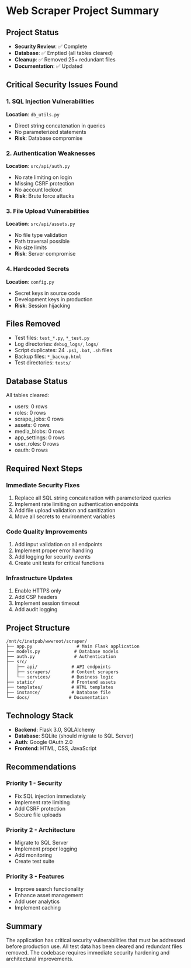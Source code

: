 # Web Scraper Project Summary

## Project Status
- **Security Review**: ✅ Complete
- **Database**: ✅ Emptied (all tables cleared)
- **Cleanup**: ✅ Removed 25+ redundant files
- **Documentation**: ✅ Updated

## Critical Security Issues Found

### 1. SQL Injection Vulnerabilities
**Location**: `db_utils.py`
- Direct string concatenation in queries
- No parameterized statements
- **Risk**: Database compromise

### 2. Authentication Weaknesses
**Location**: `src/api/auth.py`
- No rate limiting on login
- Missing CSRF protection
- No account lockout
- **Risk**: Brute force attacks

### 3. File Upload Vulnerabilities
**Location**: `src/api/assets.py`
- No file type validation
- Path traversal possible
- No size limits
- **Risk**: Server compromise

### 4. Hardcoded Secrets
**Location**: `config.py`
- Secret keys in source code
- Development keys in production
- **Risk**: Session hijacking

## Files Removed
- Test files: `test_*.py`, `*_test.py`
- Log directories: `debug_logs/`, `logs/`
- Script duplicates: 24 `.ps1`, `.bat`, `.sh` files
- Backup files: `*_backup.html`
- Test directories: `tests/`

## Database Status
All tables cleared:
- users: 0 rows
- roles: 0 rows
- scrape_jobs: 0 rows
- assets: 0 rows
- media_blobs: 0 rows
- app_settings: 0 rows
- user_roles: 0 rows
- oauth: 0 rows

## Required Next Steps

### Immediate Security Fixes
1. Replace all SQL string concatenation with parameterized queries
2. Implement rate limiting on authentication endpoints
3. Add file upload validation and sanitization
4. Move all secrets to environment variables

### Code Quality Improvements
1. Add input validation on all endpoints
2. Implement proper error handling
3. Add logging for security events
4. Create unit tests for critical functions

### Infrastructure Updates
1. Enable HTTPS only
2. Add CSP headers
3. Implement session timeout
4. Add audit logging

## Project Structure
```
/mnt/c/inetpub/wwwroot/scraper/
├── app.py                 # Main Flask application
├── models.py             # Database models
├── auth.py               # Authentication
├── src/
│   ├── api/             # API endpoints
│   ├── scrapers/        # Content scrapers
│   └── services/        # Business logic
├── static/              # Frontend assets
├── templates/           # HTML templates
├── instance/            # Database file
└── docs/               # Documentation
```

## Technology Stack
- **Backend**: Flask 3.0, SQLAlchemy
- **Database**: SQLite (should migrate to SQL Server)
- **Auth**: Google OAuth 2.0
- **Frontend**: HTML, CSS, JavaScript

## Recommendations

### Priority 1 - Security
- Fix SQL injection immediately
- Implement rate limiting
- Add CSRF protection
- Secure file uploads

### Priority 2 - Architecture
- Migrate to SQL Server
- Implement proper logging
- Add monitoring
- Create test suite

### Priority 3 - Features
- Improve search functionality
- Enhance asset management
- Add user analytics
- Implement caching

## Summary
The application has critical security vulnerabilities that must be addressed before production use. All test data has been cleared and redundant files removed. The codebase requires immediate security hardening and architectural improvements.